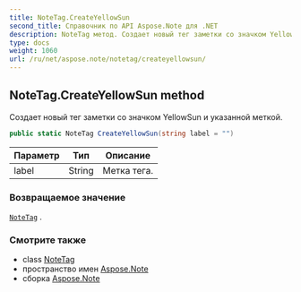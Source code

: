 ```yaml
---
title: NoteTag.CreateYellowSun
second_title: Справочник по API Aspose.Note для .NET
description: NoteTag метод. Создает новый тег заметки со значком YellowSun и указанной меткой.
type: docs
weight: 1060
url: /ru/net/aspose.note/notetag/createyellowsun/
---
```

## NoteTag.CreateYellowSun method

Создает новый тег заметки со значком YellowSun и указанной меткой.

```csharp
public static NoteTag CreateYellowSun(string label = "")
```

| Параметр | Тип | Описание |
| --- | --- | --- |
| label | String | Метка тега. |

### Возвращаемое значение

[`NoteTag`](../) .

### Смотрите также

* class [NoteTag](../)
* пространство имен [Aspose.Note](../../notetag/)
* сборка [Aspose.Note](../../../)


